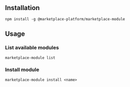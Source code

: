 ## Installation

`npm install -g @marketplace-platform/marketplace-module`

## Usage

### List available modules

`marketplace-module list`

### Install module

`marketplace-module install <name>`
